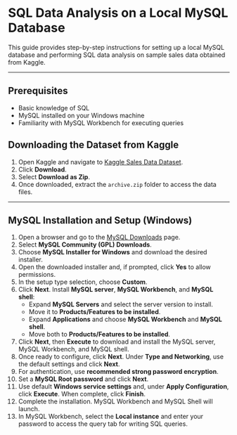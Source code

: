 # SQL Data Analysis on a Local MySQL Database

This guide provides step-by-step instructions for setting up a local MySQL database and performing SQL data analysis on sample sales data obtained from Kaggle.

---

## Prerequisites

- Basic knowledge of SQL
- MySQL installed on your Windows machine
- Familiarity with MySQL Workbench for executing queries

## Downloading the Dataset from Kaggle

1. Open Kaggle and navigate to [Kaggle Sales Data Dataset](https://www.kaggle.com/datasets/kyanyoga/sample-sales-data/data).
2. Click **Download**.
3. Select **Download as Zip**.
4. Once downloaded, extract the `archive.zip` folder to access the data files.

---

## MySQL Installation and Setup (Windows)

1. Open a browser and go to the [MySQL Downloads](https://www.mysql.com/downloads/) page.
2. Select **MySQL Community (GPL) Downloads**.
3. Choose **MySQL Installer for Windows** and download the desired installer.
4. Open the downloaded installer and, if prompted, click **Yes** to allow permissions.
5. In the setup type selection, choose **Custom**.
6. Click **Next**. Install **MySQL server**, **MySQL Workbench**, and **MySQL shell**:
   - Expand **MySQL Servers** and select the server version to install.
   - Move it to **Products/Features to be installed**.
   - Expand **Applications** and choose **MySQL Workbench** and **MySQL shell**.
   - Move both to **Products/Features to be installed**.
7. Click **Next**, then **Execute** to download and install the MySQL server, MySQL Workbench, and MySQL shell.
8. Once ready to configure, click **Next**. Under **Type and Networking**, use the default settings and click **Next**.
9. For authentication, use **recommended strong password encryption**.
10. Set a **MySQL Root password** and click **Next**.
11. Use default **Windows service settings** and, under **Apply Configuration**, click **Execute**. When complete, click **Finish**.
12. Complete the installation. MySQL Workbench and MySQL Shell will launch.
13. In MySQL Workbench, select the **Local instance** and enter your password to access the query tab for writing SQL queries.
